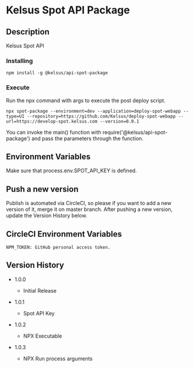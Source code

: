 # Kelsus Spot API Package

## Description
Kelsus Spot API


### Installing

```
npm install -g @kelsus/api-spot-package
```
### Execute
Run the npx command with args to execute the post deploy script.

```
npx spot-package --environment=dev --application=deploy-spot-webapp --type=UI --repository=https://github.com/Kelsus/deploy-spot-webapp --url=https://develop-spot.kelsus.com --version=0.0.1
```
You can invoke the main() function with require('@kelsus/api-spot-package') and pass the parameters through the function.

## Environment Variables
Make sure that process.env.SPOT_API_KEY is defined.
## Push a new version
Publish is automated via CircleCI, so please if you want to add a new version of it, merge it on master branch.
After pushing a new version, update the Version History below.
## CircleCI Environment Variables
```
NPM_TOKEN: GitHub personal access token.
```
## Version History
* 1.0.0
    * Initial Release

* 1.0.1
    * Spot API Key
* 1.0.2
    * NPX Executable
* 1.0.3
    * NPX Run process arguments